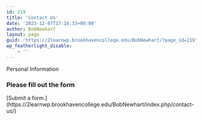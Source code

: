 ```yaml
---
id: 219
title: 'Contact Us'
date: '2023-12-07T17:16:33+00:00'
author: BobNewhart
layout: page
guid: 'https://2learnwp.brookhavencollege.edu/BobNewhart/?page_id=219'
wp_featherlight_disable:
    - ''
---
```


Personal Information

### Please fill out the form

<div class="wp-block-jetpack-contact-form">[Submit a form.](https://2learnwp.brookhavencollege.edu/BobNewhart/index.php/contact-us/)</div>